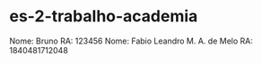 # es-2-trabalho-academia

Nome: Bruno RA: 123456
Nome: Fabio Leandro M. A. de Melo RA: 1840481712048

